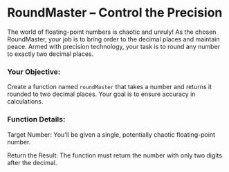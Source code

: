 # RoundMaster – Control the Precision

The world of floating-point numbers is chaotic and unruly! As the chosen RoundMaster, your job is to bring order to the decimal places and maintain peace. Armed with precision technology, your task is to round any number to exactly two decimal places.

### Your Objective:

Create a function named `roundMaster` that takes a number and returns it rounded to two decimal places. Your goal is to ensure accuracy in calculations.

### Function Details:

Target Number: You’ll be given a single, potentially chaotic floating-point number.

Return the Result: The function must return the number with only two digits after the decimal.
